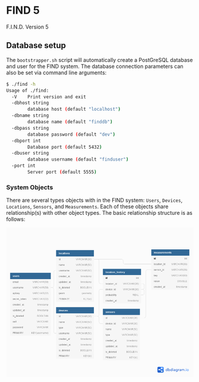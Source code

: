 # FIND 5
F.I.N.D. Version 5

## Database setup
The `bootstrapper.sh` script will automatically create a PostGreSQL database and user for the FIND system. The database connection parameters can also be set via command line arguments:

```bash
$ ./find -h
Usage of ./find:
  -V	Print version and exit
  -dbhost string
    	database host (default "localhost")
  -dbname string
    	database name (default "finddb")
  -dbpass string
    	database password (default "dev")
  -dbport int
    	Database port (default 5432)
  -dbuser string
    	database username (default "finduser")
  -port int
    	Server port (default 5555)
```

### System Objects
There are several types objects with in the FIND system: `Users`, `Devices`, `Locations`, `Sensors`, and `Measurements`. Each of these objects share relationship(s) with other object types. The basic relationship structure is as follows:

![](docs/database_diagram.png)
